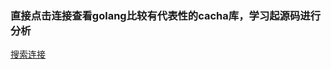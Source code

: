 ### 直接点击连接查看golang比较有代表性的cacha库，学习起源码进行分析

[搜索连接](https://github.com/search?l=Go&o=desc&q=cache&s=stars&type=Repositories)
